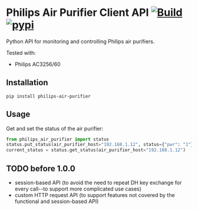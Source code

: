 # Philips Air Purifier Client API [![Build](https://travis-ci.org/urbas/philips-air-purifier.svg?branch=master)](https://travis-ci.org/urbas/philips-air-purifier) [![pypi](https://badge.fury.io/py/philips-air-purifier.svg)](https://pypi.org/project/philips-air-purifier/)
Python API for monitoring and controlling Philips air purifiers.

Tested with:
- Philips AC3256/60

## Installation
```
pip install philips-air-purifier
```

## Usage
Get and set the status of the air purifier:
```python
from philips_air_purifier import status
status.put_status(air_purifier_host="192.168.1.12", status={"pwr": "1"})
current_status = status.get_status(air_purifier_host="192.168.1.12")
```

## TODO before 1.0.0
- session-based API (to avoid the need to repeat DH key exchange for every call--to support more complicated use cases)
- custom HTTP request API (to support features not covered by the functional and session-based API)